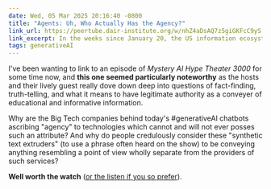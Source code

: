 ```yaml
---
date: Wed, 05 Mar 2025 20:16:40 -0800
title: "Agents: Uh, Who Actually Has the Agency?"
link_url: https://peertube.dair-institute.org/w/nhZ4aDsAQ7z5giGKFcC9yS
link_excerpt: In the weeks since January 20, the US information ecosystem has been unraveling fast. (We're looking at you Denali, Gulf of Mexico, and every holiday celebrating people of color and queer people that used to be on Google Calendar.) As the country's unelected South African tech billionaire continues to run previously secure government data through highly questionable LLMs, academic librarian Raina Bloom joins Emily and Alex for a talk about how we organize knowledge, and what happens when generative AI degrades or poison the systems that keep us all accurately -- and contextually -- informed.
tags: generativeAI
---
```


I've been wanting to link to an episode of _Mystery AI Hype Theater 3000_ for some time now, and **this one seemed particularly noteworthy** as the hosts and their lively guest really dove down deep into questions of fact-finding, truth-telling, and what it means to have legitimate authority as a conveyer of educational and informative information.

Why are the Big Tech companies behind today's #generativeAI chatbots ascribing "agency" to technologies which cannot and will not ever posses such an attribute? And why do people credulously consider these "synthetic text extruders" (to use a phrase often heard on the show) to be conveying anything resembling a point of view wholly separate from the providers of such services?

**Well worth the watch** ([or the listen if you so prefer](https://www.buzzsprout.com/2126417/episodes/16735740-the-war-on-knowledge-with-raina-bloom-2025-02-24)).
